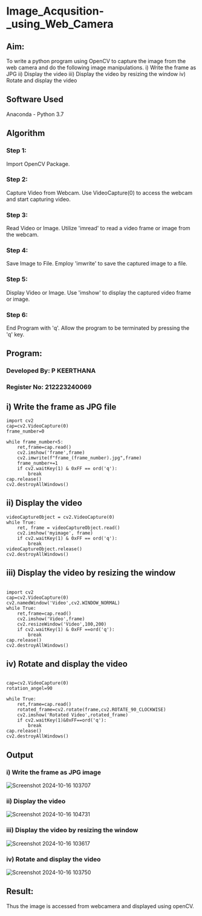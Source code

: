 # Image_Acqusition-_using_Web_Camera

## Aim:
 
To write a python program using OpenCV to capture the image from the web camera and do the following image manipulations.
i) Write the frame as JPG 
ii) Display the video 
iii) Display the video by resizing the window
iv) Rotate and display the video

## Software Used
Anaconda - Python 3.7
## Algorithm
### Step 1:
Import OpenCV Package.

### Step 2:
Capture Video from Webcam. Use VideoCapture(0) to access the webcam and start capturing video.

### Step 3:
Read Video or Image. Utilize 'imread' to read a video frame or image from the webcam.

### Step 4:
Save Image to File. Employ 'imwrite' to save the captured image to a file.

### Step 5:
Display Video or Image. Use 'imshow' to display the captured video frame or image.

### Step 6:
End Program with 'q'. Allow the program to be terminated by pressing the 'q' key.


## Program:

### Developed By: P KEERTHANA
### Register No: 212223240069

## i) Write the frame as JPG file

```
import cv2
cap=cv2.VideoCapture(0)
frame_number=0

while frame_number<5:
    ret,frame=cap.read()
    cv2.imshow('frame',frame)
    cv2.imwrite(f"frame_(frame_number).jpg",frame)
    frame_number+=1
    if cv2.waitKey(1) & 0xFF == ord('q'):
        break
cap.release()
cv2.destroyAllWindows()

```


## ii) Display the video

```
videoCaptureObject = cv2.VideoCapture(0)
while True:
    ret, frame = videoCaptureObject.read()
    cv2.imshow('myimage', frame)
    if cv2.waitKey(1) & 0xFF == ord('q'):
        break
videoCaptureObject.release()
cv2.destroyAllWindows()  
```


## iii) Display the video by resizing the window

```

import cv2
cap=cv2.VideoCapture(0)
cv2.namedWindow('Video',cv2.WINDOW_NORMAL)
while True:
    ret,frame=cap.read()
    cv2.imshow('Video',frame)
    cv2.resizeWindow('Video',100,200)
    if cv2.waitKey(1) & 0xFF ==ord('q'):
        break
cap.release()
cv2.destroyAllWindows()        

```


## iv) Rotate and display the video

```

cap=cv2.VideoCapture(0)
rotation_angel=90

while True:
    ret,frame=cap.read()
    rotated_frame=cv2.rotate(frame,cv2.ROTATE_90_CLOCKWISE)
    cv2.imshow('Rotated Video',rotated_frame)
    if cv2.waitKey(1)&0xFF==ord('q'):
        break
cap.release()
cv2.destroyAllWindows()  
```

## Output

### i) Write the frame as JPG image

![Screenshot 2024-10-16 103707](https://github.com/user-attachments/assets/a8c6d268-c171-40b9-b9d0-6adedff522d9)


### ii) Display the video

![Screenshot 2024-10-16 104731](https://github.com/user-attachments/assets/3e3fc2ae-7bb5-4115-83fd-f82551ee48df)


### iii) Display the video by resizing the window

![Screenshot 2024-10-16 103617](https://github.com/user-attachments/assets/9a27b18a-edea-49ad-81b1-80217593719a)


### iv) Rotate and display the video

![Screenshot 2024-10-16 103750](https://github.com/user-attachments/assets/9c740fb8-ac5d-42e0-9128-3cd8ed646973)

## Result:
Thus the image is accessed from webcamera and displayed using openCV.
